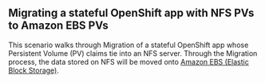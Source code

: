 ## Migrating a **stateful** OpenShift app with **NFS PVs** to **Amazon EBS PVs**

This scenario walks through Migration of a stateful OpenShift app whose Persistent Volume (PV) claims tie into an NFS server. Through the Migration process, the data stored on NFS will be moved onto [Amazon EBS (Elastic Block Storage)](https://aws.amazon.com/ebs/). 

